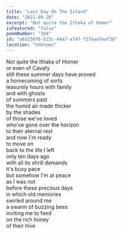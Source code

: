 ```yaml
---
title: "Last Day On The Island"
date: "2021-08-26"
excerpt: "Not quite the Ithaka of Homer"
isFeatured: "false"
poemNumber: "384"
id: "a63238f6-b23c-44a7-a747-f37eaa7eaf3d"
location: "Unknown"
---
```


Not quite the Ithaka of Homer  
or even of Cavafy  
still these summer days have proved  
a homecoming of sorts  
leasurely hours with family  
and with ghosts  
of summers past  
the humid air made thicker  
by the shades  
of those we've loved  
who've gone over the horizon  
to their eternal rest  
and now I'm ready  
to move on  
back to the life I left  
only ten days ago  
with all its shrill demands  
it's busy pace  
but somehow I'm at peace  
as I was not  
before these precious days  
in which old memories  
swirled around me  
a swarm of buzzing bees  
inviting me to feed  
on the rich honey  
of their hive
